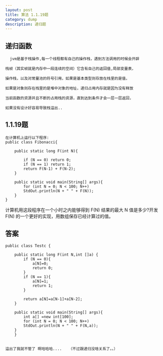 ```yaml
---
layout: post
title: 算法 1.1.19题
category: dump
description: 递归题
---
```



递归函数
---

	  jvm是基于栈操作,每一个线程都有自己的操作栈，遇到方法调用的时候会开辟

	栈帧（其实帧就是内存中一段连续的空间）它含有自己的返回值,局部变量表，

	操作栈，以及对常量池的符号引用，如果是基本类型则存放在栈里的是值，

	如果是对象则存在栈里的是堆中对象的地址，递归占用内存就是因为没有释放

	当前函数的资源并且不断的占用栈的资源，直到达到条件才会一层一层返回，
	
	如果没有设计好容易导致栈溢出..


1.1.19题
---

	在计算机上运行以下程序:
	public class Fibonacci{
	
		public static long F(int N){
		
			if (N == 0) return 0;
			if (N == 1) return 1;
			return F(N-1) + F(N-2);
		}
		
		public static void main(String[] args){
			for (int N = 0; N < 100; N++)
			StdOut.println(N + " " + F(N));
		}
	}
	
计算机用这段程序在一个小时之内能够得到 F(N) 
结果的最大 N 值是多少?开发 F(N) 的一个更好的实现，用数组保存已经计算过的值。

答案
---	


	public class Testc {
		
		public static long F(int N,int []a) {
			if (N == 0){
				a[N]=0;
				return 0;
			}
			if (N == 1){
				a[N]=1;
				return 1;
			}
			
			return a[N]=a[N-1]+a[N-2];
		}

		public static void main(String[] args){
			int a[] =new int[100];
			for (int N = 0; N < 100; N++)
			StdOut.println(N + " " + F(N,a));
		}
		}

	
	溢出了我就不管了 啊哈哈哈.... 	（不过跟递归没啥关系了。。）




		
		


[Mukosame]:    http://sun035.github.io  "Mukosame"
